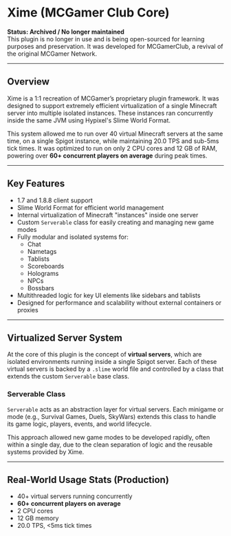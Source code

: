 # Xime (MCGamer Club Core)

**Status: Archived / No longer maintained**  
This plugin is no longer in use and is being open-sourced for learning purposes and preservation. It was developed for MCGamerClub, a revival of the original MCGamer Network.

---

## Overview

Xime is a 1:1 recreation of MCGamer’s proprietary plugin framework. It was designed to support extremely efficient virtualization of a single Minecraft server into multiple isolated instances. These instances ran concurrently inside the same JVM using Hypixel's Slime World Format.

This system allowed me to run over 40 virtual Minecraft servers at the same time, on a single Spigot instance, while maintaining 20.0 TPS and sub-5ms tick times. It was optimized to run on only 2 CPU cores and 12 GB of RAM, powering over **60+ concurrent players on average** during peak times.

---

## Key Features

- 1.7 and 1.8.8 client support
- Slime World Format for efficient world management
- Internal virtualization of Minecraft "instances" inside one server
- Custom `Serverable` class for easily creating and managing new game modes
- Fully modular and isolated systems for:
  - Chat
  - Nametags
  - Tablists
  - Scoreboards
  - Holograms
  - NPCs
  - Bossbars
- Multithreaded logic for key UI elements like sidebars and tablists
- Designed for performance and scalability without external containers or proxies

---

## Virtualized Server System

At the core of this plugin is the concept of **virtual servers**, which are isolated environments running inside a single Spigot server. Each of these virtual servers is backed by a `.slime` world file and controlled by a class that extends the custom `Serverable` base class.

### Serverable Class

`Serverable` acts as an abstraction layer for virtual servers. Each minigame or mode (e.g., Survival Games, Duels, SkyWars) extends this class to handle its game logic, players, events, and world lifecycle.

This approach allowed new game modes to be developed rapidly, often within a single day, due to the clean separation of logic and the reusable systems provided by Xime.

---

## Real-World Usage Stats (Production)

- 40+ virtual servers running concurrently  
- **60+ concurrent players on average**  
- 2 CPU cores  
- 12 GB memory  
- 20.0 TPS, <5ms tick times

